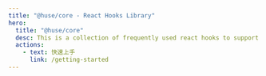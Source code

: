 ```yaml
---
title: "@huse/core - React Hooks Library"
hero:
  title: "@huse/core"
  desc: This is a collection of frequently used react hooks to support development within baidu, contributions from community are also welcomed.
  actions:
    - text: 快速上手
      link: /getting-started
---
```

